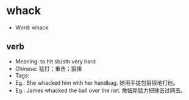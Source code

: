 # whack

- Word: whack

## verb

- Meaning: to hit sb/sth very hard
- Chinese: 猛打；重击；狠揍
- Tags: 
- Eg.: She whacked him with her handbag. 她用手提包狠狠地打他。
- Eg.: James whacked the ball over the net. 詹姆斯猛力把球击过网去。

